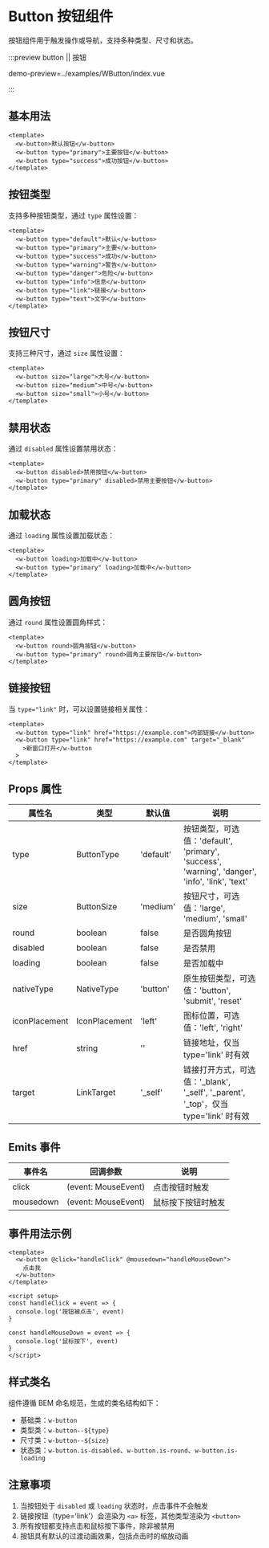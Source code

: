 # Button 按钮组件

按钮组件用于触发操作或导航，支持多种类型、尺寸和状态。

:::preview button || 按钮

demo-preview=../examples/WButton/index.vue

:::

## 基本用法

```vue
<template>
  <w-button>默认按钮</w-button>
  <w-button type="primary">主要按钮</w-button>
  <w-button type="success">成功按钮</w-button>
</template>
```

## 按钮类型

支持多种按钮类型，通过 `type` 属性设置：

```vue
<template>
  <w-button type="default">默认</w-button>
  <w-button type="primary">主要</w-button>
  <w-button type="success">成功</w-button>
  <w-button type="warning">警告</w-button>
  <w-button type="danger">危险</w-button>
  <w-button type="info">信息</w-button>
  <w-button type="link">链接</w-button>
  <w-button type="text">文字</w-button>
</template>
```

## 按钮尺寸

支持三种尺寸，通过 `size` 属性设置：

```vue
<template>
  <w-button size="large">大号</w-button>
  <w-button size="medium">中号</w-button>
  <w-button size="small">小号</w-button>
</template>
```

## 禁用状态

通过 `disabled` 属性设置禁用状态：

```vue
<template>
  <w-button disabled>禁用按钮</w-button>
  <w-button type="primary" disabled>禁用主要按钮</w-button>
</template>
```

## 加载状态

通过 `loading` 属性设置加载状态：

```vue
<template>
  <w-button loading>加载中</w-button>
  <w-button type="primary" loading>加载中</w-button>
</template>
```

## 圆角按钮

通过 `round` 属性设置圆角样式：

```vue
<template>
  <w-button round>圆角按钮</w-button>
  <w-button type="primary" round>圆角主要按钮</w-button>
</template>
```

## 链接按钮

当 `type="link"` 时，可以设置链接相关属性：

```vue
<template>
  <w-button type="link" href="https://example.com">内部链接</w-button>
  <w-button type="link" href="https://example.com" target="_blank"
    >新窗口打开</w-button
  >
</template>
```

## Props 属性

| 属性名        | 类型          | 默认值    | 说明                                                                                           |
| ------------- | ------------- | --------- | ---------------------------------------------------------------------------------------------- |
| type          | ButtonType    | 'default' | 按钮类型，可选值：'default', 'primary', 'success', 'warning', 'danger', 'info', 'link', 'text' |
| size          | ButtonSize    | 'medium'  | 按钮尺寸，可选值：'large', 'medium', 'small'                                                   |
| round         | boolean       | false     | 是否圆角按钮                                                                                   |
| disabled      | boolean       | false     | 是否禁用                                                                                       |
| loading       | boolean       | false     | 是否加载中                                                                                     |
| nativeType    | NativeType    | 'button'  | 原生按钮类型，可选值：'button', 'submit', 'reset'                                              |
| iconPlacement | IconPlacement | 'left'    | 图标位置，可选值：'left', 'right'                                                              |
| href          | string        | ''        | 链接地址，仅当 type='link' 时有效                                                              |
| target        | LinkTarget    | '\_self'  | 链接打开方式，可选值：'\_blank', '\_self', '\_parent', '\_top'，仅当 type='link' 时有效        |

## Emits 事件

| 事件名    | 回调参数            | 说明               |
| --------- | ------------------- | ------------------ |
| click     | (event: MouseEvent) | 点击按钮时触发     |
| mousedown | (event: MouseEvent) | 鼠标按下按钮时触发 |

## 事件用法示例

```vue
<template>
  <w-button @click="handleClick" @mousedown="handleMouseDown">
    点击我
  </w-button>
</template>

<script setup>
const handleClick = event => {
  console.log('按钮被点击', event)
}

const handleMouseDown = event => {
  console.log('鼠标按下', event)
}
</script>
```

## 样式类名

组件遵循 BEM 命名规范，生成的类名结构如下：

- 基础类：`w-button`
- 类型类：`w-button--${type}`
- 尺寸类：`w-button--${size}`
- 状态类：`w-button.is-disabled`、`w-button.is-round`、`w-button.is-loading`

## 注意事项

1. 当按钮处于 `disabled` 或 `loading` 状态时，点击事件不会触发
2. 链接按钮（type='link'）会渲染为 `<a>` 标签，其他类型渲染为 `<button>`
3. 所有按钮都支持点击和鼠标按下事件，除非被禁用
4. 按钮具有默认的过渡动画效果，包括点击时的缩放动画
